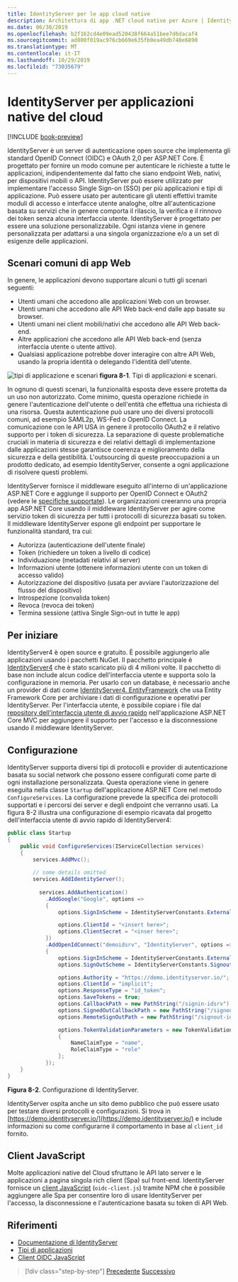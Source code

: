 ```yaml
---
title: IdentityServer per le app cloud native
description: Architettura di app .NET cloud native per Azure | IdentityServer
ms.date: 06/30/2019
ms.openlocfilehash: b2f162cd4e09ead520438f664a51bee7d6dacaf4
ms.sourcegitcommit: ad800f019ac976cb669e635fb0ea49db740e6890
ms.translationtype: MT
ms.contentlocale: it-IT
ms.lasthandoff: 10/29/2019
ms.locfileid: "73035679"
---
```

# <a name="identityserver-for-cloud-native-applications"></a>IdentityServer per applicazioni native del cloud

[!INCLUDE [book-preview](../../../includes/book-preview.md)]

IdentityServer è un server di autenticazione open source che implementa gli standard OpenID Connect (OIDC) e OAuth 2,0 per ASP.NET Core. È progettato per fornire un modo comune per autenticare le richieste a tutte le applicazioni, indipendentemente dal fatto che siano endpoint Web, nativi, per dispositivi mobili o API. IdentityServer può essere utilizzato per implementare l'accesso Single Sign-on (SSO) per più applicazioni e tipi di applicazione. Può essere usato per autenticare gli utenti effettivi tramite moduli di accesso e interfacce utente analoghe, oltre all'autenticazione basata su servizi che in genere comporta il rilascio, la verifica e il rinnovo dei token senza alcuna interfaccia utente. IdentityServer è progettato per essere una soluzione personalizzabile. Ogni istanza viene in genere personalizzata per adattarsi a una singola organizzazione e/o a un set di esigenze delle applicazioni.

## <a name="common-web-app-scenarios"></a>Scenari comuni di app Web

In genere, le applicazioni devono supportare alcuni o tutti gli scenari seguenti:

- Utenti umani che accedono alle applicazioni Web con un browser.
- Utenti umani che accedono alle API Web back-end dalle app basate su browser.
- Utenti umani nei client mobili/nativi che accedono alle API Web back-end.
- Altre applicazioni che accedono alle API Web back-end (senza interfaccia utente o utente attivo).
- Qualsiasi applicazione potrebbe dover interagire con altre API Web, usando la propria identità o delegando l'identità dell'utente.

![tipi di applicazione e scenari](./media/application-types.png)
**figura 8-1**. Tipi di applicazioni e scenari.

In ognuno di questi scenari, la funzionalità esposta deve essere protetta da un uso non autorizzato. Come minimo, questa operazione richiede in genere l'autenticazione dell'utente o dell'entità che effettua una richiesta di una risorsa. Questa autenticazione può usare uno dei diversi protocolli comuni, ad esempio SAML2p, WS-Fed o OpenID Connect. La comunicazione con le API USA in genere il protocollo OAuth2 e il relativo supporto per i token di sicurezza. La separazione di queste problematiche cruciali in materia di sicurezza e dei relativi dettagli di implementazione dalle applicazioni stesse garantisce coerenza e miglioramento della sicurezza e della gestibilità. L'outsourcing di queste preoccupazioni a un prodotto dedicato, ad esempio IdentityServer, consente a ogni applicazione di risolvere questi problemi.

IdentityServer fornisce il middleware eseguito all'interno di un'applicazione ASP.NET Core e aggiunge il supporto per OpenID Connect e OAuth2 (vedere le [specifiche supportate](http://docs.identityserver.io/en/latest/intro/specs.html)). Le organizzazioni creeranno una propria app ASP.NET Core usando il middleware IdentityServer per agire come servizio token di sicurezza per tutti i protocolli di sicurezza basati su token. Il middleware IdentityServer espone gli endpoint per supportare le funzionalità standard, tra cui:

- Autorizza (autenticazione dell'utente finale)
- Token (richiedere un token a livello di codice)
- Individuazione (metadati relativi al server)
- Informazioni utente (ottenere informazioni utente con un token di accesso valido)
- Autorizzazione del dispositivo (usata per avviare l'autorizzazione del flusso del dispositivo)
- Introspezione (convalida token)
- Revoca (revoca dei token)
- Termina sessione (attiva Single Sign-out in tutte le app)

## <a name="getting-started"></a>Per iniziare

IdentityServer4 è open source e gratuito. È possibile aggiungerlo alle applicazioni usando i pacchetti NuGet. Il pacchetto principale è [IdentityServer4](https://www.nuget.org/packages/IdentityServer4/) che è stato scaricato più di 4 milioni volte. Il pacchetto di base non include alcun codice dell'interfaccia utente e supporta solo la configurazione in memoria. Per usarlo con un database, è necessario anche un provider di dati come [IdentityServer4. EntityFramework](https://www.nuget.org/packages/IdentityServer4.EntityFramework) che usa Entity Framework Core per archiviare i dati di configurazione e operativi per IdentityServer. Per l'interfaccia utente, è possibile copiare i file dal [repository dell'interfaccia utente di avvio rapido](https://github.com/IdentityServer/IdentityServer4.Quickstart.UI) nell'applicazione ASP.NET Core MVC per aggiungere il supporto per l'accesso e la disconnessione usando il middleware IdentityServer.

## <a name="configuration"></a>Configurazione

IdentityServer supporta diversi tipi di protocolli e provider di autenticazione basata su social network che possono essere configurati come parte di ogni installazione personalizzata. Questa operazione viene in genere eseguita nella classe `Startup` dell'applicazione ASP.NET Core nel metodo `ConfigureServices`. La configurazione prevede la specifica dei protocolli supportati e i percorsi dei server e degli endpoint che verranno usati. La figura 8-2 illustra una configurazione di esempio ricavata dal progetto dell'interfaccia utente di avvio rapido di IdentityServer4:

```csharp
public class Startup
{
    public void ConfigureServices(IServiceCollection services)
    {
        services.AddMvc();
        
        // some details omitted
        services.AddIdentityServer();
        
          services.AddAuthentication()
            .AddGoogle("Google", options =>
            {
                options.SignInScheme = IdentityServerConstants.ExternalCookieAuthenticationScheme;

                options.ClientId = "<insert here>";
                options.ClientSecret = "<inser here>";
            })
            .AddOpenIdConnect("demoidsrv", "IdentityServer", options =>
            {
                options.SignInScheme = IdentityServerConstants.ExternalCookieAuthenticationScheme;
                options.SignOutScheme = IdentityServerConstants.SignoutScheme;

                options.Authority = "https://demo.identityserver.io/";
                options.ClientId = "implicit";
                options.ResponseType = "id_token";
                options.SaveTokens = true;
                options.CallbackPath = new PathString("/signin-idsrv");
                options.SignedOutCallbackPath = new PathString("/signout-callback-idsrv");
                options.RemoteSignOutPath = new PathString("/signout-idsrv");

                options.TokenValidationParameters = new TokenValidationParameters
                {
                    NameClaimType = "name",
                    RoleClaimType = "role"
                };
            });
    }
}
```

**Figura 8-2**. Configurazione di IdentityServer.

IdentityServer ospita anche un sito demo pubblico che può essere usato per testare diversi protocolli e configurazioni. Si trova in [https://demo.identityserver.io/](https://demo.identityserver.io/) e include informazioni su come configurarne il comportamento in base al `client_id` fornito.

## <a name="javascript-clients"></a>Client JavaScript

Molte applicazioni native del Cloud sfruttano le API lato server e le applicazioni a pagina singola rich client (Spa) sul front-end. IdentityServer fornisce un [client JavaScript](http://docs.identityserver.io/en/latest/quickstarts/6_javascript_client.html) (`oidc-client.js`) tramite NPM che è possibile aggiungere alle Spa per consentire loro di usare IdentityServer per l'accesso, la disconnessione e l'autenticazione basata su token di API Web.

## <a name="references"></a>Riferimenti

- [Documentazione di IdentityServer](http://docs.identityserver.io/en/latest/)
- [Tipi di applicazioni](https://docs.microsoft.com/azure/active-directory/develop/app-types)
- [Client OIDC JavaScript](http://docs.identityserver.io/en/latest/quickstarts/6_javascript_client.html)

>[!div class="step-by-step"]
>[Precedente](azure-active-directory.md)
>[Successivo](security.md)
